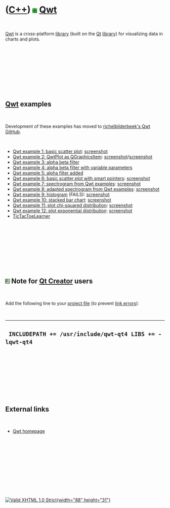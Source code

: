 



 

 

 

 

 

([C++](Cpp.htm)) ![Qwt](PicQwt.png) [Qwt](CppQwt.htm)
=====================================================

 

[Qwt](CppQwt.htm) is a cross-platform [library](CppLibrary.htm) (built
on the [Qt](CppQt.htm) [library](CppLibrary.htm)) for visualizing data
in charts and plots.

 

 

 

 

 

[Qwt](CppQwt.htm) examples
--------------------------

 

Development of these examples has moved to [richelbilderbeek's Qwt
GitHub](https://github.com/richelbilderbeek/Qwt).

 

-   [Qwt example 1: basic scatter plot](CppQwtExample1.htm):
    [screenshot](CppQwtExample1.png)
-   [Qwt example 2: QwtPlot as QGraphicsItem](CppQwtExample2.htm):
    [screenshot](CppQwtExample2Windows.png)/[screenshot](CppQwtExample2Lubuntu.png)
-   [Qwt example 3: alpha beta filter](CppQwtExample3.htm)
-   [Qwt example 4: alpha beta filter with variable
    parameters](CppQwtExample4.htm)
-   [Qwt example 5: alpha filter added](CppQwtExample5.htm)
-   [Qwt example 6: basic scatter plot with smart
    pointers](CppQwtExample6.htm): [screenshot](CppQwtExample6.png)
-   [Qwt example 7: spectrogram from Qwt examples](CppQwtExample7.htm):
    [screenshot](CppQwtExample7.png)
-   [Qwt example 8: adapted spectrogram from Qwt
    examples](CppQwtExample8.htm): [screenshot](CppQwtExample8.png)
-   [Qwt example 9: histogram](CppQwtExample9.htm) (FAILS):
    [screenshot](CppQwtExample9.png)
-   [Qwt example 10: stacked bar chart](CppQwtExample10.htm):
    [screenshot](CppQwtExample10.png)
-   [Qwt example 11: plot chi-squared
    distribution](CppQwtExample11.htm):
    [screenshot](CppQwtExample11.png)
-   [Qwt example 12: plot exponential
    distribution](CppQwtExample12.htm):
    [screenshot](CppQwtExample12.png)
-   [TicTacToeLearner](ToolTicTacToeLearner.htm)

 

 

 

 

 

![Qt Creator](PicQtCreator.png) Note for [Qt Creator](CppQtCreator.htm) users
-----------------------------------------------------------------------------

 

Add the following line to your [project file](CppQtProjectFile.htm) (to
prevent [link errors](CppLinkError.htm)):

 

  ----------------------------------------------------------
  ` INCLUDEPATH += /usr/include/qwt-qt4 LIBS += -lqwt-qt4`
  ----------------------------------------------------------

 

 

 

 

 

External links
--------------

 

-   [Qwt homepage](http://qwt.sourceforge.net)

 

 

 

 

 





 

[![Valid XHTML 1.0 Strict](valid-xhtml10.png){width="88"
height="31"}](http://validator.w3.org/check?uri=referer)
